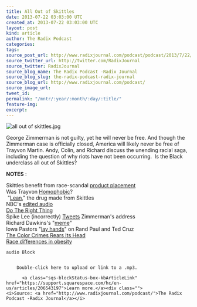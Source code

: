 ```yaml
---
title: All Out of Skittles
date: 2013-07-22 03:03:00 UTC
created_at: 2013-07-22 03:03:00 UTC
layout: post
kind: article
author: The Radix Podcast
categories: 
tags: 
source_post_url: http://www.radixjournal.com/podcast/podcast/2013/7/22/all-out-of-skittles
source_twitter_url: http://twitter.com/RadixJournal
source_twitter: RadixJournal
source_blog_name: The Radix Podcast -Radix Journal
source_blog_slug: the-radix-podcast-radix-journal
source_blog_url: http://www.radixjournal.com/podcast/
source_image_url: 
tweet_id: 
permalink: "/mntr/:year/:month/:day/:title/"
feature-img: 
excerpt: 
---
```

<img class="thumb-image" alt="all out of skittles.jpg" src="https://static1.squarespace.com/static/51c946cde4b0f05142538988/t/52b529c5e4b0edd5cee2262f/1387604422594/all+out+of+skittles.jpg?format=1000w">
          
        

        

      
    
    
  


<p>George Zimmerman is not guilty, yet he will never be free. And though the Zimmerman case is officially closed, America will likely never be free of Trayvon Martin. Andy, Colin, and Richard discuss the unending racial saga, including the question of why riots have not been occurring.  Is the Black underclass all out of Skittles?  </p><p><strong>NOTES</strong> :</p><p>Skittles benefit from race-scandal <a href="http://www.nytimes.com/2012/03/29/us/skittles-sales-up-after-trayvon-martin-shooting.html">product placement</a><br><span>Was Trayvon </span><a href="http://alternativeright.com/blog/2013/7/16/homophobic-trayvon">Homophobic</a><span>? </span><br><span> "</span><a href="http://therealrevo.com/blog/?p=75112">Lean</a><span>," the drug made from Skittles</span><br><span>NBC's </span><a href="http://www.washingtonpost.com/blogs/erik-wemple/post/nbc-issues-apology-on-zimmerman-tape-screw-up/2012/04/03/gIQA8m5jtS_blog.html">edited audio</a><br><a href="http://www.imdb.com/title/tt0097216/">Do The Right Thing</a><br><span>Spike Lee (incorrectly) </span><a href="http://www.breitbart.com/Big-Government/2013/07/11/Spike-Lee-s-2012-Tweet-of-Incorrect-Address-of-Zimmerman-Haunts-Elderly-Couple-Again">Tweets</a><span> Zimmerman's address</span><br><span>Richard Dawkins's "</span><a href="http://en.wikipedia.org/wiki/Meme">meme</a><span>"</span><br><span>Iowa Pastors "</span><a href="http://www.theblaze.com/stories/2013/07/21/hundreds-of-pastors-pray-and-lay-hands-on-rand-paul-ted-cruz-photos/">lay hands</a><span>" on Rand Paul and Ted Cruz </span><br><a href="http://altright-archive.net/main/blogs/hbd/the-color-of-crime-rears-its-head/">The Color Crimes Rears Its Head</a><br><a href="http://minorityhealth.hhs.gov/templates/content.aspx?ID=6456">Race differences in obesity</a></p>
  


  

  
    audio Block
    
      
        Double-click here to upload or link to a .mp3.
        
          <a class="sqs-blockStatus-box-kbArticleLink" href="https://support.squarespace.com/hc/en-us/articles/206543197">Learn more.</a><div class="">
    <i>Source: <a href="http://www.radixjournal.com/podcast/">The Radix Podcast -Radix Journal</a></i>
</div>
